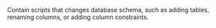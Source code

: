 Contain scripts that changes database schema, such as adding tables,
renaming columns, or adding column constraints.
